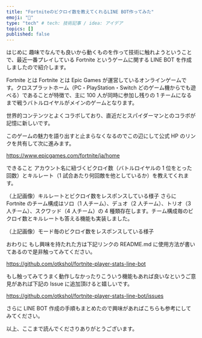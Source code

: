 ```yaml
---
title: "Fortniteのビクロイ数を教えてくれるLINE BOT作ってみた"
emoji: "🍣"
type: "tech" # tech: 技術記事 / idea: アイデア
topics: []
published: false
---
```


はじめに
趣味でなんでも良いから動くものを作って技術に触れようということで、最近一番プレイしている Fortnite というゲームに関する LINE BOT を作成しましたので紹介します。

Fortnite とは
Fortnite とは Epic Games が運営しているオンラインゲームです。クロスプラットホーム（PC・PlayStation・Switch どのゲーム機からでも遊べる）であることが特徴で、主に 100 人が同時に参加し残りの 1 チームになるまで戦うバトルロイヤルがメインのゲームとなります。

世界的コンテンツとよくコラボしており、直近だとスパイダーマンとのコラボが記憶に新しいです。

このゲームの魅力を語り出すと止まらなくなるのでこの辺にして公式 HP のリンクを共有して次に進みます。

https://www.epicgames.com/fortnite/ja/home

できること
アカウント名に紐づくビクロイ数（バトルロイヤルの 1 位をとった回数）とキルレート（1 試合あたり何回敵を他としているか）を教えてくれます。

（上記画像）キルレートとビクロイ数をレスポンスしている様子
さらに Fortnite のチーム構成はソロ（1 人チーム）、デュオ（2 人チーム）、トリオ（3 人チーム）、スクワッド（4 人チーム）の 4 種類存在します。チーム構成毎のビクロイ数とキルレートも答える機能も実装しました。

（上記画像）モード毎のビクロイ数をレスポンスしている様子

おわりに
もし興味を持たれた方は下記リンクの README.md に使用方法が書いてあるので是非触ってみてください。

https://github.com/otkshol/fortnite-player-stats-line-bot

もし触ってみてうまく動作しなかったりこういう機能もあれば良いなというご意見があれば下記の Issue に追加頂けると嬉しいです。

https://github.com/otkshol/fortnite-player-stats-line-bot/issues

さらに LINE BOT 作成の手順もまとめたので興味があればこちらも参考にしてみてください。

以上、ここまで読んでくださりありがとうございます。
